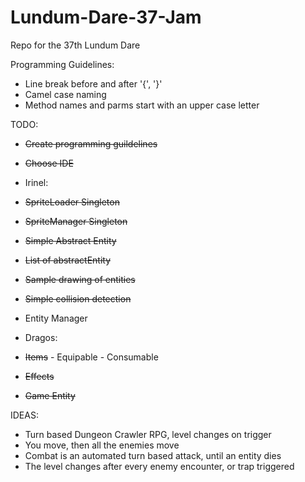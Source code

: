# Lundum-Dare-37-Jam
Repo for the 37th Lundum Dare


Programming Guidelines:
 - Line break before and after '{', '}'	
 - Camel case naming	
 - Method names and parms start with an upper case letter


TODO:
  - <s>Create programming guildelines</s>
  - <s>Choose IDE</s>
  - Irinel:
   - <s>SpriteLoader Singleton</s>
   - <s>SpriteManager Singleton</s>
   - <s>Simple Abstract Entity</s>
   - <s>List of abstractEntity </s>
   - <s>Sample drawing of entities</s>
   - <s>Simple collision detection</s>
   - Entity Manager
      
  - Dragos:
   - <s>Items</s>
    - Equipable
    - Consumable
   - <s>Effects</s>
   - <s>Game Entity</s>
  
IDEAS:  
 - Turn based Dungeon Crawler RPG, level changes on trigger
 - You move, then all the enemies move
 - Combat is an automated turn based attack, until an entity dies
 - The level changes after every enemy encounter, or trap triggered
  
